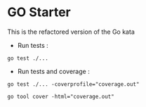 # GO Starter

This is the refactored version of the Go kata

- Run tests :

```shell
go test ./...
```

- Run tests and coverage :

```shell
go test ./... -coverprofile="coverage.out"

go tool cover -html="coverage.out"
```